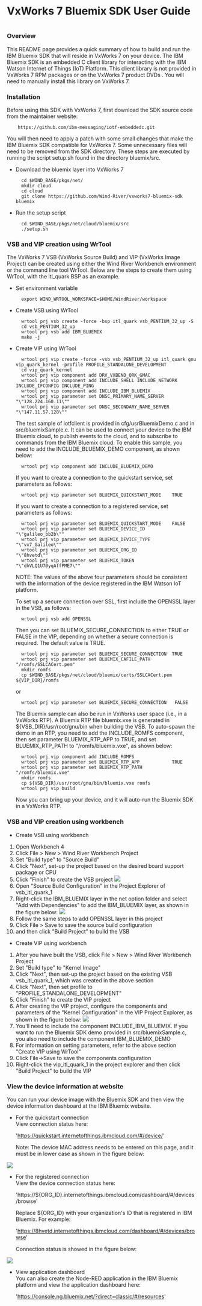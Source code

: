 # ##########################################################
#
# VxWorks 7 Bluemix SDK User Guide
#
# ##########################################################

### Overview

This README page provides a quick summary of how to build and run the IBM Bluemix SDK that will reside in VxWorks 7 on your device. The IBM Bluemix SDK is an embedded C client library for interacting with the IBM Watson Internet of Things (IoT) Platform. This client library is not provided in VxWorks 7 RPM packages or on the VxWorks 7 product DVDs . You will need to manually install this library on VxWorks 7.

### Installation

Before using this SDK with VxWorks 7, first download the SDK source code from the maintainer website:

        https://github.com/ibm-messaging/iotf-embeddedc.git

You will then need to apply a patch with some small changes that make the IBM Bluemix SDK compatible for VxWorks 7. Some unnecessary files will need to be removed from the SDK directory. These steps are executed by running the script setup.sh found in the directory bluemix/src.   
* Download the bluemix layer into VxWorks 7  

        cd $WIND_BASE/pkgs/net/  
        mkdir cloud  
        cd cloud  
        git clone https://github.com/Wind-River/vxworks7-bluemix-sdk bluemix

* Run the setup script

        cd $WIND_BASE/pkgs/net/cloud/bluemix/src 
        ./setup.sh 

### VSB and VIP creation using WrTool

The VxWorks 7 VSB (VxWorks Source Build) and VIP (VxWorks Image Project) can be created using either the Wind River Workbench environment or the command line tool WrTool. Below are the steps to create them using WrTool, with the itl_quark BSP as an example.  

* Set environment variable

        export WIND_WRTOOL_WORKSPACE=$HOME/WindRiver/workspace

* Create VSB using WrTool

        wrtool prj vsb create -force -bsp itl_quark vsb_PENTIUM_32_up -S      
        cd vsb_PENTIUM_32_up      
        wrtool prj vsb add IBM_BLUEMIX     
        make -j     

* Create VIP using WrTool

        wrtool prj vip create -force -vsb vsb_PENTIUM_32_up itl_quark gnu vip_quark_kernel -profile PROFILE_STANDALONE_DEVELOPMENT  
        cd vip_quark_kernel  
        wrtool prj vip component add DRV_VXBEND_QRK_GMAC  
        wrtool prj vip component add INCLUDE_SHELL INCLUDE_NETWORK INCLUDE_IFCONFIG INCLUDE_PING  
        wrtool prj vip component add INCLUDE_IBM_BLUEMIX  
        wrtool prj vip parameter set DNSC_PRIMARY_NAME_SERVER   "\"128.224.160.11\""  
        wrtool prj vip parameter set DNSC_SECONDARY_NAME_SERVER "\"147.11.57.128\""  

    The test sample of iotfclient is provided in cfg/usrBluemixDemo.c and in src/bluemixSample.c. It can be used to connect your device to the IBM Bluemix cloud, to publish events to the cloud, and to subscribe to commands from the IBM Bluemix cloud. To enable this sample, you need to add the INCLUDE_BLUEMIX_DEMO component, as shown below: 

        wrtool prj vip component add INCLUDE_BLUEMIX_DEMO

    If you want to create a connection to the quickstart service, set parameters as follows:

        wrtool prj vip parameter set BLUEMIX_QUICKSTART_MODE    TRUE

    If you want to create a connection to a registered service, set parameters as follows:  

        wrtool prj vip parameter set BLUEMIX_QUICKSTART_MODE    FALSE  
        wrtool prj vip parameter set BLUEMIX_DEVICE_ID          "\"galileo_bb2b\""  
        wrtool prj vip parameter set BLUEMIX_DEVICE_TYPE        "\"vx7_Galileo\""  
        wrtool prj vip parameter set BLUEMIX_ORG_ID             "\"8hvetd\""  
        wrtool prj vip parameter set BLUEMIX_TOKEN              "\"dhVLQ1U7@yqAffPME7\""  


    NOTE: The values of the above four parameters should be consistent with the information of the device registered in the IBM Watson IoT platform.  

    To set up a secure connection over SSL, first include the OPENSSL layer in the VSB, as follows:  

        wrtool prj vsb add OPENSSL  

    Then you can set BLUEMIX_SECURE_CONNECTION to either TRUE or FALSE in the VIP, depending on whether a secure connection is required. The default value is TRUE.  

        wrtool prj vip parameter set BLUEMIX_SECURE_CONNECTION  TRUE  
        wrtool prj vip parameter set BLUEMIX_CAFILE_PATH        "/romfs/SSLCACert.pem"   
        mkdir romfs   
        cp $WIND_BASE/pkgs/net/cloud/bluemix/certs/SSLCACert.pem ${VIP_DIR}/romfs   

    or  

        wrtool prj vip parameter set BLUEMIX_SECURE_CONNECTION   FALSE  

    The Bluemix sample can also be run in VxWorks user space (i.e., in a VxWorks RTP). A Bluemix RTP file bluemix.vxe is generated in ${VSB_DIR}/usr/root/gnu/bin when building the VSB. To auto-spawn the demo in an RTP, you need to add the INCLUDE_ROMFS component, then set parameter BLUEMIX_RTP_APP to TRUE, and set BLUEMIX_RTP_PATH to "/romfs/bluemix.vxe", as shown below:  

        wrtool prj vip component add INCLUDE_ROMFS  
        wrtool prj vip parameter set BLUEMIX_RTP_APP            TRUE  
        wrtool prj vip parameter set BLUEMIX_RTP_PATH           "/romfs/bluemix.vxe"  
        mkdir romfs  
        cp ${VSB_DIR}/usr/root/gnu/bin/bluemix.vxe romfs  
        wrtool prj vip build  

    Now you can bring up your device, and it will auto-run the Bluemix SDK in a VxWorks RTP. 

### VSB and VIP creation using workbench

* Create VSB using workbench

1.  Open Workbench 4
2.  Click File > New > Wind River Workbench Project
3.  Set "Build type" to "Source Build"
4.  Click "Next", set-up the project based on the desired board support package or CPU
5.  Click "Finish" to create the VSB project
![](doc/media/vsb_creation.png)
6.  Open "Source Build Configuration" in the Project Explorer of vsb_itl_quark_1
7.  Right-click the IBM_BLUEMIX layer in the net option folder and select "Add with Dependencies" to add the IBM_BLUEMIX layer, as shown in the figure below:
![](doc/media/vsb_source_build_configuration.png)
8.  Follow the same steps to add OPENSSL layer in this project
9.  Click File > Save to save the source build configuration
10. and then click "Build Project" to build the VSB

* Create VIP using workbench

1.  After you have built the VSB, click File > New > Wind River Workbench Project
2.  Set "Build type" to "Kernel Image"
3.  Click "Next", then set-up the project based on the existing VSB vsb_itl_quark_1, which was created in the above section
4.  Click "Next", then set profile to "PROFILE_STANDALONE_DEVELOPMENT"
5.  Click "Finish" to create the VIP project
6.  After creating the VIP project, configure the components and parameters of the "Kernel Configuration" in the VIP Project Explorer, as shown in the figure below:
![](doc/media/vip_kernel_configuration.png)
7.  You'll need to include the component INCLUDE_IBM_BLUEMIX. If you want to run the Bluemix SDK demo provided in src/bluemixSample.c, you also need to include the component IBM_BLUEMIX_DEMO
8.  For information on setting parameters, refer to the above section "Create VIP using WrTool"
9.  Click File->Save to save the components configuration
10. Right-click the vip_itl_quark_1 in the project explorer and then click "Build Project" to build the VIP

### View the device information at website

You can run your device image with the Bluemix SDK and then view the device information dashboard at the IBM Bluemix website.

* For the quickstart connection  
    View connection status here:

    'https://quickstart.internetofthings.ibmcloud.com/#/device/'

    Note: The device MAC address needs to be entered on this page, and it must be in lower case as shown in the figure below:

![](doc/media/quickstart_connection_state.png)

* For the registered connection  
    View the device connection status here:  

    'https://${ORG_ID}.internetofthings.ibmcloud.com/dashboard/#/devices/browse'  

    Replace ${ORG_ID} with your organization's ID that is registered in IBM Bluemix. For example:

    'https://8hvetd.internetofthings.ibmcloud.com/dashboard/#/devices/browse'

    Connection status is showed in the figure below:

![](doc/media/registered_device_connection_state.png)

* View application dashboard  
    You can also create the Node-RED application in the IBM Bluemix platform and view the application dashboard here:

    'https://console.ng.bluemix.net/?direct=classic/#/resources'
